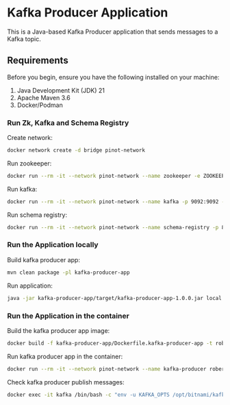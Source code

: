 # Kafka Producer Application

This is a Java-based Kafka Producer application that sends messages to a Kafka topic.



## Requirements

Before you begin, ensure you have the following installed on your machine:

1. Java Development Kit (JDK) 21
2. Apache Maven 3.6
3. Docker/Podman



### Run Zk, Kafka and Schema Registry 

Create network:
```bash
docker network create -d bridge pinot-network
```

Run zookeeper:
```bash
docker run --rm -it --network pinot-network --name zookeeper -e ZOOKEEPER_CLIENT_PORT=2181 zookeeper:3.9.2
```

Run kafka:
```bash
docker run --rm -it --network pinot-network --name kafka -p 9092:9092 -p 29092:29092 -e KAFKA_BROKER_ID=0 -e KAFKA_ZOOKEEPER_CONNECT=zookeeper:2181 -e KAFKA_ADVERTISED_LISTENERS=PLAINTEXT://kafka:9092,PLAINTEXT_HOST://localhost:29092 -e KAFKA_LISTENERS=PLAINTEXT://0.0.0.0:9092,PLAINTEXT_HOST://0.0.0.0:29092 -e KAFKA_LISTENER_SECURITY_PROTOCOL_MAP="PLAINTEXT:PLAINTEXT,PLAINTEXT_HOST:PLAINTEXT" -e KAFKA_OFFSETS_TOPIC_REPLICATION_FACTOR=1 bitnami/kafka:3.6
```

Run schema registry:
```bash
docker run --rm -it --network pinot-network --name schema-registry -p 8081:8081 -e SCHEMA_REGISTRY_KAFKASTORE_BOOTSTRAP_SERVERS=PLAINTEXT://kafka:9092 -e SCHEMA_REGISTRY_HOST_NAME=schema-registry -e SCHEMA_REGISTRY_LISTENERS=http://0.0.0.0:8081 confluentinc/cp-schema-registry:7.6.5
```



### Run the Application locally

Build kafka producer app:
```bash
mvn clean package -pl kafka-producer-app
```

Run application:
```bash
java -jar kafka-producer-app/target/kafka-producer-app-1.0.0.jar local
```



### Run the Application in the container

Build the kafka producer app image:
```bash
docker build -f kafka-producer-app/Dockerfile.kafka-producer-app -t robertglowacki83/kafka-producer-app:1.0.0 .
```

Run kafka producer app in the container:
```bash
docker run --rm -it --network pinot-network --name kafka-producer robertglowacki83/kafka-producer:1.0.0
```

Check kafka producer publish messages:
```bash
docker exec -it kafka /bin/bash -c "env -u KAFKA_OPTS /opt/bitnami/kafka/bin/kafka-console-consumer.sh --bootstrap-server localhost:9092 --topic trade --from-beginning"
```